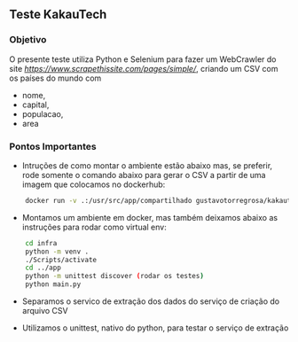 ## Teste KakauTech ##

### Objetivo ###
O presente teste utiliza Python e Selenium para fazer um WebCrawler do site *https://www.scrapethissite.com/pages/simple/*, 
criando um CSV com os países do mundo com
- nome,
- capital,
- populacao,
- area

### Pontos Importantes ###

- Intruções de como montar o ambiente estão abaixo mas, se preferir, rode somente o comando abaixo para gerar o CSV a partir
de uma imagem que colocamos no dockerhub:
```bash
    docker run -v .:/usr/src/app/compartilhado gustavotorregrosa/kakautech:v1

```

- Montamos um ambiente em docker, mas também deixamos abaixo as instruções para rodar como virtual env:
```bash
    cd infra
    python -m venv .
    ./Scripts/activate
    cd ../app
    python -m unittest discover (rodar os testes)
    python main.py

```

- Separamos o servico de extração dos dados do serviço de criação do arquivo CSV

- Utilizamos o unittest, nativo do python, para testar o serviço de extração
